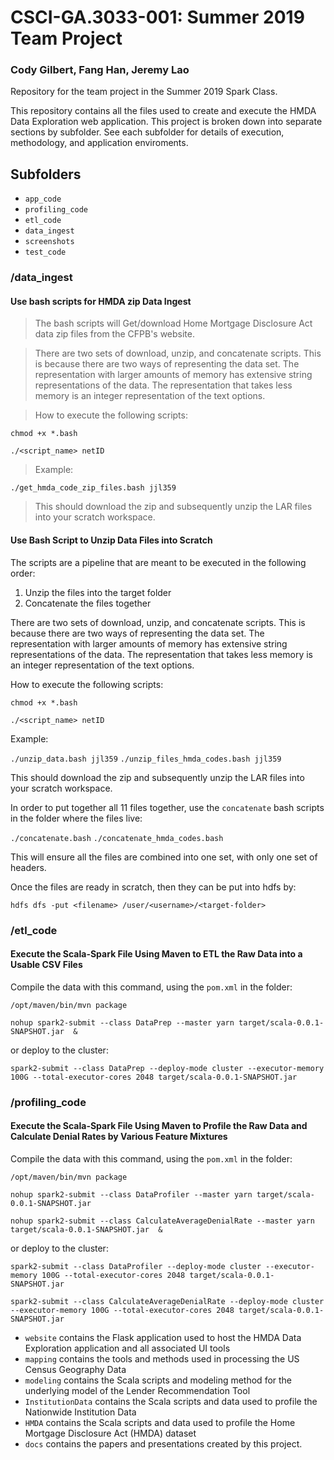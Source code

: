 # CSCI-GA.3033-001: Summer 2019 Team Project
### Cody Gilbert, Fang Han, Jeremy Lao

Repository for the team project in the Summer 2019 Spark Class.

This repository contains all the files used to create and execute the HMDA Data Exploration web application. This project is broken down into separate sections by subfolder. See each subfolder for details of execution, methodology, and application enviroments.


## Subfolders

* `app_code`
* `profiling_code`
* `etl_code`
* `data_ingest`
* `screenshots`
* `test_code`

### /data_ingest

#### Use bash scripts for HMDA zip Data Ingest

> The bash scripts will Get/download Home Mortgage Disclosure Act data zip files from the CFPB's website.

> There are two sets of download, unzip, and concatenate scripts.  This is because there are two ways of representing the data set.  The representation with larger amounts of memory has extensive string representations of the data.  The representation that takes less memory is an integer representation of the text options. 

> How to execute the following scripts:

```chmod +x *.bash```

```./<script_name> netID```

> Example:

````./get_hmda_code_zip_files.bash jjl359````

> This should download the zip and subsequently unzip the LAR files into your scratch workspace. 

#### Use Bash Script to Unzip Data Files into Scratch

The scripts are a pipeline that are meant to be executed in the following order: 

  1.  Unzip the files into the target folder 
  2.  Concatenate the files together 

There are two sets of download, unzip, and concatenate scripts.  This is because there are two ways of representing the data set.  The representation with larger amounts of memory has extensive string representations of the data.  The representation that takes less memory is an integer representation of the text options. 

How to execute the following scripts:

```chmod +x *.bash```

```./<script_name> netID```

Example:

````./unzip_data.bash jjl359````
````./unzip_files_hmda_codes.bash jjl359````

This should download the zip and subsequently unzip the LAR files into your scratch workspace.

In order to put together all 11 files together, use the ````concatenate```` bash scripts in the folder where the files live: 

````./concatenate.bash````
````./concatenate_hmda_codes.bash````

This will ensure all the files are combined into one set, with only one set of headers. 

 
Once the files are ready in scratch, then they can be put into hdfs by: 

````hdfs dfs -put <filename> /user/<username>/<target-folder>````


### /etl_code

#### Execute the Scala-Spark File Using Maven to ETL the Raw Data into a Usable CSV Files

Compile the data with this command, using the ````pom.xml```` in the folder: 

````/opt/maven/bin/mvn package````

````nohup spark2-submit --class DataPrep --master yarn target/scala-0.0.1-SNAPSHOT.jar  &````

or deploy to the cluster:

````spark2-submit --class DataPrep --deploy-mode cluster --executor-memory 100G --total-executor-cores 2048 target/scala-0.0.1-SNAPSHOT.jar````

### /profiling_code

#### Execute the Scala-Spark File Using Maven to Profile the Raw Data and Calculate Denial Rates by Various Feature Mixtures

Compile the data with this command, using the ````pom.xml```` in the folder: 

````/opt/maven/bin/mvn package````

````nohup spark2-submit --class DataProfiler --master yarn target/scala-0.0.1-SNAPSHOT.jar````

````nohup spark2-submit --class CalculateAverageDenialRate --master yarn target/scala-0.0.1-SNAPSHOT.jar  &````

or deploy to the cluster:

````spark2-submit --class DataProfiler --deploy-mode cluster --executor-memory 100G --total-executor-cores 2048 target/scala-0.0.1-SNAPSHOT.jar````

````spark2-submit --class CalculateAverageDenialRate --deploy-mode cluster --executor-memory 100G --total-executor-cores 2048 target/scala-0.0.1-SNAPSHOT.jar````



* `website` contains the Flask application used to host the HMDA Data Exploration application and all associated UI tools
* `mapping` contains the tools and methods used in processing the US Census Geography Data
* `modeling` contains the Scala scripts and modeling method for the underlying model of the Lender Recommendation Tool
* `InstitutionData` contains the Scala scripts and data used to profile the Nationwide Institution Data
* `HMDA` contains the Scala scripts and data used to profile the Home Mortgage Disclosure Act (HMDA) dataset
* `docs` contains the papers and presentations created by this project. 
